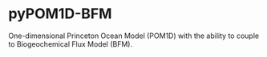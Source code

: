 # pyPOM1D-BFM
One-dimensional Princeton Ocean Model (POM1D) with the ability to couple to Biogeochemical Flux Model (BFM). 
